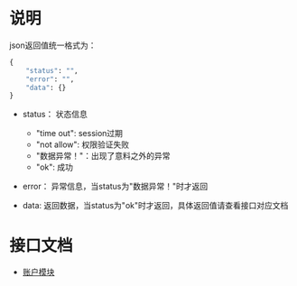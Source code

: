 # 说明
json返回值统一格式为：
```python
{
    "status": "",
    "error": "",
    "data": {}
}
```

+ status： 状态信息
    + "time out": session过期
    + "not allow": 权限验证失败
    + "数据异常！"：出现了意料之外的异常
    + "ok": 成功
    
+ error： 异常信息，当status为"数据异常！"时才返回

+ data: 返回数据，当status为"ok"时才返回，具体返回值请查看接口对应文档

# 接口文档

+ [账户模块](auth.md)
